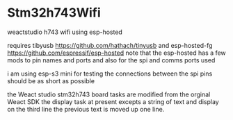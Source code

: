 # Stm32h743Wifi
 weactstudio h743 wifi using esp-hosted

 requires tibyusb https://github.com/hathach/tinyusb
 and esp-hosted-fg https://github.com/espressif/esp-hosted note that the esp-hosted has a few mods 
 to pin names and ports and also for the spi and comms ports used

i am using esp-s3 mini for testing the connections between the spi pins should be as short as possible

the Weact studio stm32h743 board tasks are modified from the orginal Weact SDK
the display task at present excepts a string of text and display on the third line 
the previous text is moved up one line.